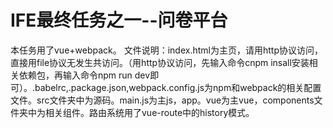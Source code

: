 # IFE最终任务之一--问卷平台 
本任务用了vue+webpack。
文件说明：index.html为主页，请用http协议访问，直接用file协议无发生共访问。（用http协议访问，先输入命令cnpm insall安装相关依赖包，再输入命令npm run dev即可）。.babelrc,.package.json,webpack.config.js为npm和webpack的相关配置文件。src文件夹中为源码。main.js为主js，app。vue为主vue，components文件夹中为相关组件。路由系统用了vue-route中的history模式。
